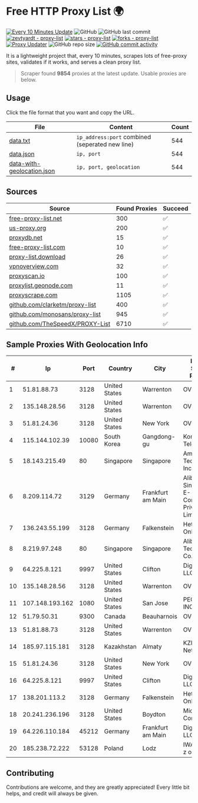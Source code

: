 
# Free HTTP Proxy List 🌍

[![Every 10 Minutes Update](https://github.com/mertguvencli/http-proxy-list/actions/workflows/main.yml/badge.svg?branch=main)](https://github.com/mertguvencli/http-proxy-list/actions/workflows/main.yml)
![GitHub](https://img.shields.io/github/license/mertguvencli/http-proxy-list)
![GitHub last commit](https://img.shields.io/github/last-commit/mertguvencli/http-proxy-list)
[![zevtyardt - proxy-list](https://img.shields.io/static/v1?label=zevtyardt&message=proxy-list&color=blue&logo=github)](https://github.com/zevtyardt/proxy-list "Go to GitHub repo")
[![stars - proxy-list](https://img.shields.io/github/stars/zevtyardt/proxy-list?style=social)](https://github.com/zevtyardt/proxy-list)
[![forks - proxy-list](https://img.shields.io/github/forks/zevtyardt/proxy-list?style=social)](https://github.com/zevtyardt/proxy-list)
[![Proxy Updater](https://github.com/zevtyardt/proxy-list/workflows/Proxy%20Updater/badge.svg)](https://github.com/zevtyardt/proxy-list/actions?query=workflow:"Proxy+Updater")
![GitHub repo size](https://img.shields.io/github/repo-size/zevtyardt/proxy-list)
[![GitHub commit activity](https://img.shields.io/github/commit-activity/m/zevtyardt/proxy-list?logo=commits)](https://github.com/zevtyardt/proxy-list/commits/main)

It is a lightweight project that, every 10 minutes, scrapes lots of free-proxy sites, validates if it works, and serves a clean proxy list.

> Scraper found **9854** proxies at the latest update. Usable proxies are below.

## Usage

Click the file format that you want and copy the URL.

|File|Content|Count|
|----|-------|-----|
|[data.txt](https://raw.githubusercontent.com/mertguvencli/http-proxy-list/main/proxy-list/data.txt)|`ip_address:port` combined (seperated new line)|544|
|[data.json](https://raw.githubusercontent.com/mertguvencli/http-proxy-list/main/proxy-list/data.json)|`ip, port`|544|
|[data-with-geolocation.json](https://raw.githubusercontent.com/mertguvencli/http-proxy-list/main/proxy-list/data-with-geolocation.json)|`ip, port, geolocation`|544|

## Sources

|Source|Found Proxies|Succeed|
|------|-------------|-------|
|[free-proxy-list.net](https://free-proxy-list.net)|300|✅|
|[us-proxy.org](https://www.us-proxy.org)|200|✅|
|[proxydb.net](http://proxydb.net)|15|✅|
|[free-proxy-list.com](https://free-proxy-list.com/?page=&port=&type%5B%5D=http&type%5B%5D=https&up_time=0&search=Search)|10|✅|
|[proxy-list.download](https://www.proxy-list.download/HTTP)|26|✅|
|[vpnoverview.com](https://vpnoverview.com/privacy/anonymous-browsing/free-proxy-servers)|32|✅|
|[proxyscan.io](https://www.proxyscan.io)|100|✅|
|[proxylist.geonode.com](https://proxylist.geonode.com/api/proxy-list?limit=300&page=1&sort_by=lastChecked&sort_type=desc&protocols=http,https)|11|✅|
|[proxyscrape.com](https://api.proxyscrape.com/v2/?request=displayproxies&protocol=http&timeout=10000&country=all&ssl=all&anonymity=all)|1105|✅|
|[github.com/clarketm/proxy-list](https://raw.githubusercontent.com/clarketm/proxy-list/master/proxy-list-raw.txt)|400|✅|
|[github.com/monosans/proxy-list](https://raw.githubusercontent.com/monosans/proxy-list/main/proxies/http.txt)|945|✅|
|[github.com/TheSpeedX/PROXY-List](https://raw.githubusercontent.com/TheSpeedX/PROXY-List/master/http.txt)|6710|✅|


## Sample Proxies With Geolocation Info

|#|Ip|Port|Country|City|Internet Service Provider|
|-|--|----|-------|----|-------------------------|
|1|51.81.88.73|3128|United States|Warrenton|OVH US LLC|
|2|135.148.28.56|3128|United States|Warrenton|OVH US LLC|
|3|51.81.24.36|3128|United States|New York|OVH US LLC|
|4|115.144.102.39|10080|South Korea|Gangdong-gu|Korea Telecom|
|5|18.143.215.49|80|Singapore|Singapore|Amazon Technologies Inc.|
|6|8.209.114.72|3129|Germany|Frankfurt am Main|Alibaba.com Singapore E-Commerce Private Limited|
|7|136.243.55.199|3128|Germany|Falkenstein|Hetzner Online GmbH|
|8|8.219.97.248|80|Singapore|Singapore|Alibaba (US) Technology Co., Ltd.|
|9|64.225.8.121|9997|United States|Clifton|DigitalOcean, LLC|
|10|135.148.28.56|3128|United States|Warrenton|OVH US LLC|
|11|107.148.193.162|1080|United States|San Jose|PEG TECH INC|
|12|51.79.50.31|9300|Canada|Beauharnois|OVH SAS|
|13|51.81.88.73|3128|United States|Warrenton|OVH US LLC|
|14|185.97.115.181|3128|Kazakhstan|Almaty|KZNLS Network|
|15|51.81.24.36|3128|United States|New York|OVH US LLC|
|16|64.225.8.121|9997|United States|Clifton|DigitalOcean, LLC|
|17|138.201.113.2|3128|Germany|Falkenstein|Hetzner Online GmbH|
|18|20.241.236.196|3128|United States|Boydton|Microsoft Corporation|
|19|64.226.110.184|45212|Germany|Frankfurt am Main|DigitalOcean, LLC|
|20|185.238.72.222|53128|Poland|Lodz|IWACOM Sp. z o.o.|



## Contributing

Contributions are welcome, and they are greatly appreciated! Every
little bit helps, and credit will always be given.

